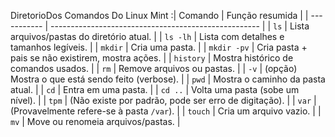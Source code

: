 DiretorioDos Comandos Do Linux Mint :| Comando     | Função resumida                                      |
| ----------- | ---------------------------------------------------- |
| `ls`        | Lista arquivos/pastas do diretório atual.            |
| `ls -lh`    | Lista com detalhes e tamanhos legíveis.              |
| `mkdir`     | Cria uma pasta.                                      |
| `mkdir -pv` | Cria pasta + pais se não existirem, mostra ações.    |
| `history`   | Mostra histórico de comandos usados.                 |
| `rm`        | Remove arquivos ou pastas.                           |
| `-v`        | (opção) Mostra o que está sendo feito (verbose).     |
| `pwd`       | Mostra o caminho da pasta atual.                     |
| `cd`        | Entra em uma pasta.                                  |
| `cd ..`     | Volta uma pasta (sobe um nível).                     |
| `tpm`       | (Não existe por padrão, pode ser erro de digitação). |
| `var`       | (Provavelmente refere-se à pasta `/var`).            |
| `touch`     | Cria um arquivo vazio.                               |
| `mv`        | Move ou renomeia arquivos/pastas.                    |
